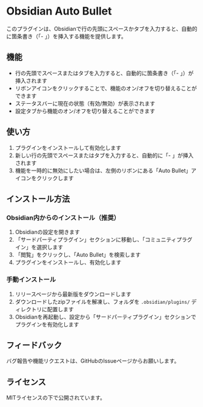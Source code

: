 # Obsidian Auto Bullet

このプラグインは、Obsidianで行の先頭にスペースかタブを入力すると、自動的に箇条書き（「- 」）を挿入する機能を提供します。

## 機能

- 行の先頭でスペースまたはタブを入力すると、自動的に箇条書き（「- 」）が挿入されます
- リボンアイコンをクリックすることで、機能のオン/オフを切り替えることができます
- ステータスバーに現在の状態（有効/無効）が表示されます
- 設定タブから機能のオン/オフを切り替えることができます

## 使い方

1. プラグインをインストールして有効化します
2. 新しい行の先頭でスペースまたはタブを入力すると、自動的に「- 」が挿入されます
3. 機能を一時的に無効にしたい場合は、左側のリボンにある「Auto Bullet」アイコンをクリックします

## インストール方法

### Obsidian内からのインストール（推奨）

1. Obsidianの設定を開きます
2. 「サードパーティプラグイン」セクションに移動し、「コミュニティプラグイン」を選択します
3. 「閲覧」をクリックし、「Auto Bullet」を検索します
4. プラグインをインストールし、有効化します

### 手動インストール

1. リリースページから最新版をダウンロードします
2. ダウンロードしたzipファイルを解凍し、フォルダを `.obsidian/plugins/` ディレクトリに配置します
3. Obsidianを再起動し、設定から「サードパーティプラグイン」セクションでプラグインを有効化します

## フィードバック

バグ報告や機能リクエストは、GitHubのIssueページからお願いします。

## ライセンス

MITライセンスの下で公開されています。
